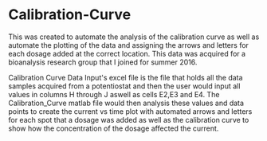 # Calibration-Curve

This was created to automate the analysis of the calibration curve as well as automate the plotting of the data and assigning the arrows and letters for each dosage added at the correct location. This data was acquired for a bioanalysis research group that I joined for summer 2016.

Calibration Curve Data Input's excel file is the file that holds all the data samples acquired from a potentiostat and then the user would input all values in columns H through J aswell as cells E2,E3 and E4. The Calibration_Curve matlab file would then analysis these values and data points to create the current vs time plot with automated arrows and letters for each spot that a dosage was added as well as the calibration curve to show how the concentration of the dosage affected the current.
